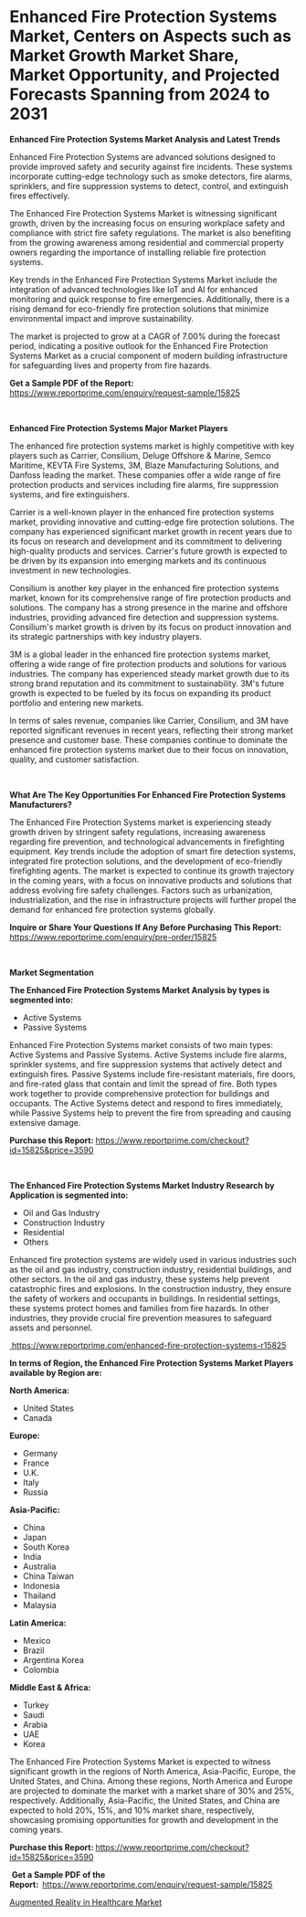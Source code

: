 <p><h1>Enhanced Fire Protection Systems Market, Centers on Aspects such as Market Growth Market Share, Market Opportunity, and Projected Forecasts Spanning from 2024 to 2031</h1></p><p><strong>Enhanced Fire Protection Systems Market Analysis and Latest Trends</strong></p>
<p><p>Enhanced Fire Protection Systems are advanced solutions designed to provide improved safety and security against fire incidents. These systems incorporate cutting-edge technology such as smoke detectors, fire alarms, sprinklers, and fire suppression systems to detect, control, and extinguish fires effectively.</p><p>The Enhanced Fire Protection Systems Market is witnessing significant growth, driven by the increasing focus on ensuring workplace safety and compliance with strict fire safety regulations. The market is also benefiting from the growing awareness among residential and commercial property owners regarding the importance of installing reliable fire protection systems.</p><p>Key trends in the Enhanced Fire Protection Systems Market include the integration of advanced technologies like IoT and AI for enhanced monitoring and quick response to fire emergencies. Additionally, there is a rising demand for eco-friendly fire protection solutions that minimize environmental impact and improve sustainability.</p><p>The market is projected to grow at a CAGR of 7.00% during the forecast period, indicating a positive outlook for the Enhanced Fire Protection Systems Market as a crucial component of modern building infrastructure for safeguarding lives and property from fire hazards.</p></p>
<p><strong>Get a Sample PDF of the Report:&nbsp;</strong> <a href="https://www.reportprime.com/enquiry/request-sample/15825">https://www.reportprime.com/enquiry/request-sample/15825</a></p>
<p>&nbsp;</p>
<p><strong>Enhanced Fire Protection Systems Major Market Players</strong></p>
<p><p>The enhanced fire protection systems market is highly competitive with key players such as Carrier, Consilium, Deluge Offshore & Marine, Semco Maritime, KEVTA Fire Systems, 3M, Blaze Manufacturing Solutions, and Danfoss leading the market. These companies offer a wide range of fire protection products and services including fire alarms, fire suppression systems, and fire extinguishers.</p><p>Carrier is a well-known player in the enhanced fire protection systems market, providing innovative and cutting-edge fire protection solutions. The company has experienced significant market growth in recent years due to its focus on research and development and its commitment to delivering high-quality products and services. Carrier's future growth is expected to be driven by its expansion into emerging markets and its continuous investment in new technologies.</p><p>Consilium is another key player in the enhanced fire protection systems market, known for its comprehensive range of fire protection products and solutions. The company has a strong presence in the marine and offshore industries, providing advanced fire detection and suppression systems. Consilium's market growth is driven by its focus on product innovation and its strategic partnerships with key industry players.</p><p>3M is a global leader in the enhanced fire protection systems market, offering a wide range of fire protection products and solutions for various industries. The company has experienced steady market growth due to its strong brand reputation and its commitment to sustainability. 3M's future growth is expected to be fueled by its focus on expanding its product portfolio and entering new markets.</p><p>In terms of sales revenue, companies like Carrier, Consilium, and 3M have reported significant revenues in recent years, reflecting their strong market presence and customer base. These companies continue to dominate the enhanced fire protection systems market due to their focus on innovation, quality, and customer satisfaction.</p></p>
<p>&nbsp;</p>
<p><strong>What Are The Key Opportunities For Enhanced Fire Protection Systems Manufacturers?</strong></p>
<p><p>The Enhanced Fire Protection Systems market is experiencing steady growth driven by stringent safety regulations, increasing awareness regarding fire prevention, and technological advancements in firefighting equipment. Key trends include the adoption of smart fire detection systems, integrated fire protection solutions, and the development of eco-friendly firefighting agents. The market is expected to continue its growth trajectory in the coming years, with a focus on innovative products and solutions that address evolving fire safety challenges. Factors such as urbanization, industrialization, and the rise in infrastructure projects will further propel the demand for enhanced fire protection systems globally.</p></p>
<p><strong>Inquire or Share Your Questions If Any Before Purchasing This Report:</strong> <a href="https://www.reportprime.com/enquiry/pre-order/15825">https://www.reportprime.com/enquiry/pre-order/15825</a></p>
<p>&nbsp;</p>
<p><strong>Market Segmentation</strong></p>
<p><strong>The Enhanced Fire Protection Systems Market Analysis by types is segmented into:</strong></p>
<p><ul><li>Active Systems</li><li>Passive Systems</li></ul></p>
<p><p>Enhanced Fire Protection Systems market consists of two main types: Active Systems and Passive Systems. Active Systems include fire alarms, sprinkler systems, and fire suppression systems that actively detect and extinguish fires. Passive Systems include fire-resistant materials, fire doors, and fire-rated glass that contain and limit the spread of fire. Both types work together to provide comprehensive protection for buildings and occupants. The Active Systems detect and respond to fires immediately, while Passive Systems help to prevent the fire from spreading and causing extensive damage.</p></p>
<p><strong>Purchase this Report:&nbsp;</strong><a href="https://www.reportprime.com/checkout?id=15825&price=3590">https://www.reportprime.com/checkout?id=15825&price=3590</a></p>
<p>&nbsp;</p>
<p><strong>The Enhanced Fire Protection Systems Market Industry Research by Application is segmented into:</strong></p>
<p><ul><li>Oil and Gas Industry</li><li>Construction Industry</li><li>Residential</li><li>Others</li></ul></p>
<p><p>Enhanced fire protection systems are widely used in various industries such as the oil and gas industry, construction industry, residential buildings, and other sectors. In the oil and gas industry, these systems help prevent catastrophic fires and explosions. In the construction industry, they ensure the safety of workers and occupants in buildings. In residential settings, these systems protect homes and families from fire hazards. In other industries, they provide crucial fire prevention measures to safeguard assets and personnel.</p></p>
<p><a href="https://www.reportprime.com/enhanced-fire-protection-systems-r15825">&nbsp;https://www.reportprime.com/enhanced-fire-protection-systems-r15825</a></p>
<p><strong>In terms of Region, the Enhanced Fire Protection Systems Market Players available by Region are:</strong></p>
<p>
    <p> <strong> North America: </strong>
        <ul>
            <li>United States</li>
            <li>Canada</li>
        </ul>
        </p> 
    <p> <strong> Europe: </strong>
        <ul>
            <li>Germany</li>
            <li>France</li>
            <li>U.K.</li>
            <li>Italy</li>
            <li>Russia</li>
        </ul>
        </p> 
    <p> <strong> Asia-Pacific: </strong>
        <ul>
            <li>China</li>
            <li>Japan</li>
            <li>South Korea</li>
            <li>India</li>
            <li>Australia</li>
            <li>China Taiwan</li>
            <li>Indonesia</li>
            <li>Thailand</li>
            <li>Malaysia</li>
        </ul>
        </p> 
    <p> <strong> Latin America: </strong>
        <ul>
            <li>Mexico</li>
            <li>Brazil</li>
            <li>Argentina Korea</li>
            <li>Colombia</li>
        </ul>
        </p> 
    <p> <strong> Middle East & Africa: </strong>
        <ul>
            <li>Turkey</li>
            <li>Saudi</li>
            <li>Arabia</li>
            <li>UAE</li>
            <li>Korea</li>
        </ul>
    </p>
    </p>
<p><p>The Enhanced Fire Protection Systems Market is expected to witness significant growth in the regions of North America, Asia-Pacific, Europe, the United States, and China. Among these regions, North America and Europe are projected to dominate the market with a market share of 30% and 25%, respectively. Additionally, Asia-Pacific, the United States, and China are expected to hold 20%, 15%, and 10% market share, respectively, showcasing promising opportunities for growth and development in the coming years.</p></p>
<p><strong>Purchase this Report: </strong><a href="https://www.reportprime.com/checkout?id=15825&price=3590">https://www.reportprime.com/checkout?id=15825&price=3590</a></p>
<p>&nbsp;<strong>Get a Sample PDF of the Report:&nbsp;&nbsp;</strong><a href="https://www.reportprime.com/enquiry/request-sample/15825">https://www.reportprime.com/enquiry/request-sample/15825</a></p>
<p><strong></strong></p>
<p><p><a href="https://github.com/trameciabutler45/Market-Research-Report-List-1/blob/main/augmented-reality-in-healthcare-market.md">Augmented Reality in Healthcare Market</a></p></p>